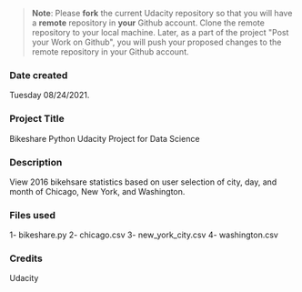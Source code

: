 >**Note**: Please **fork** the current Udacity repository so that you will have a **remote** repository in **your** Github account. Clone the remote repository to your local machine. Later, as a part of the project "Post your Work on Github", you will push your proposed changes to the remote repository in your Github account.

### Date created
Tuesday 08/24/2021.

### Project Title
Bikeshare Python Udacity Project for Data Science

### Description
View 2016 bikehsare statistics based on user selection of city, day, and month of Chicago, New York, and Washington.

### Files used
1- bikeshare.py
2- chicago.csv
3- new_york_city.csv
4- washington.csv

### Credits
Udacity

